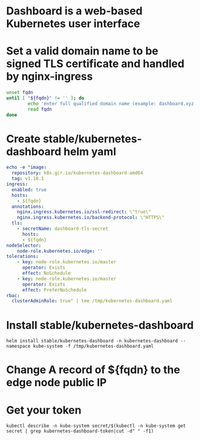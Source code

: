 # Dashboard is a web-based Kubernetes user interface

# Set a valid domain name to be signed TLS certificate and handled by nginx-ingress
```bash
unset fqdn
until [ "${fqdn}" != '' ]; do
        echo 'enter full qualified domain name (example: dashboard.xyz.com):'
        read fqdn
done
```
# Create stable/kubernetes-dashboard helm yaml
```yaml
echo -e "image:
  repository: k8s.gcr.io/kubernetes-dashboard-amd64
  tag: v1.10.1
ingress:
  enabled: true
  hosts: 
    - ${fqdn}
  annotations:
    nginx.ingress.kubernetes.io/ssl-redirect: \"true\"
    nginx.ingress.kubernetes.io/backend-protocol: \"HTTPS\"
  tls:
    - secretName: dashboard-tls-secret
      hosts:
      - ${fqdn}
nodeSelector:
    node-role.kubernetes.io/edge: ''
tolerations:
    - key: node-role.kubernetes.io/master
      operator: Exists
      effect: NoSchedule
    - key: node-role.kubernetes.io/master
      operator: Exists
      effect: PreferNoSchedule
rbac:
  clusterAdminRole: true" | tee /tmp/kubernetes-dashboard.yaml
```
# Install stable/kubernetes-dashboard
```helm install stable/kubernetes-dashboard -n kubernetes-dashboard --namespace kube-system -f /tmp/kubernetes-dashboard.yaml```
# Change A record of ${fqdn} to the edge node public IP
# Get your token
```kubectl describe -n kube-system secret/$(kubectl -n kube-system get secret | grep kubernetes-dashboard-token|cut -d" " -f1)```
